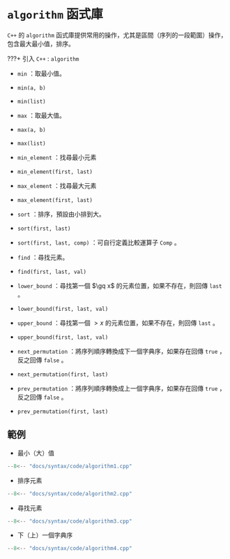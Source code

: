 #  `algorithm` 函式庫

 `C++` 的 `algorithm` 函式庫提供常用的操作，尤其是區間（序列的一段範圍）操作，包含最大最小值，排序。

???+ 引入
     `C++` : `algorithm` 

-  `min` ：取最小值。
-  `min(a, b)` 
-  `min(list)` 
-  `max` ：取最大值。
-  `max(a, b)` 
-  `max(list)` 


-  `min_element` ：找尋最小元素
-  `min_element(first, last)` 
-  `max_element` ：找尋最大元素
-  `max_element(first, last)` 


-  `sort` ：排序，預設由小排到大。
-  `sort(first, last)` 
-  `sort(first, last, comp)` ：可自行定義比較運算子 `Comp` 。
-  `find` ：尋找元素。
-  `find(first, last, val)` 
-  `lower_bound` ：尋找第一個 $\gq x$ 的元素位置，如果不存在，則回傳 `last` 。
-  `lower_bound(first, last, val)` 
-  `upper_bound` ：尋找第一個 $> x$ 的元素位置，如果不存在，則回傳 `last` 。
-  `upper_bound(first, last, val)` 
-  `next_permutation` ：將序列順序轉換成下一個字典序，如果存在回傳 `true` ，反之回傳 `false` 。
-  `next_permutation(first, last)` 
-  `prev_permutation` ：將序列順序轉換成上一個字典序，如果存在回傳 `true` ，反之回傳 `false` 。
-  `prev_permutation(first, last)` 

## 範例

- 最小（大）值

```cpp
--8<-- "docs/syntax/code/algorithm1.cpp"
```

- 排序元素

```cpp
--8<-- "docs/syntax/code/algorithm2.cpp"
```

- 尋找元素

```cpp
--8<-- "docs/syntax/code/algorithm3.cpp"
```

- 下（上）一個字典序

```cpp
--8<-- "docs/syntax/code/algorithm4.cpp"
```

[^1]:  [algoruthm 函式庫 in cplusplus](https://cplusplus.com/reference/algorithm/) 
